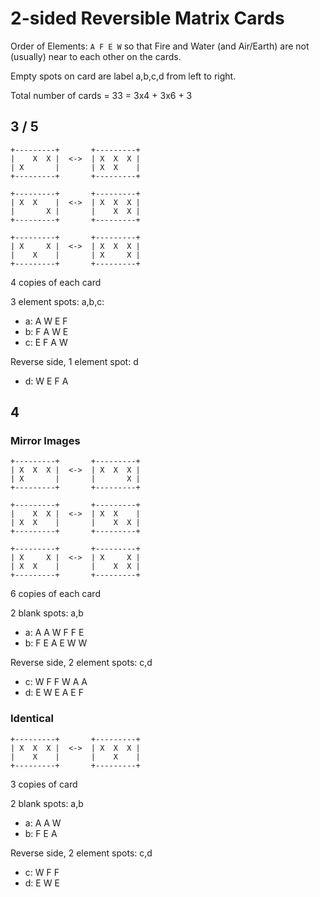 # 2-sided Reversible Matrix Cards

Order of Elements: `A F E W`
so that Fire and Water (and Air/Earth) are not (usually) near to each other
on the cards.

Empty spots on card are label a,b,c,d from left to right.

Total number of cards = 33 = 3x4 + 3x6 + 3

## 3 / 5

```
+---------+       +---------+
|    X  X |  <->  | X  X  X |
| X       |       | X  X    |
+---------+       +---------+
```

```
+---------+       +---------+
| X  X    |  <->  | X  X  X |
|       X |       |    X  X |
+---------+       +---------+
```

```
+---------+       +---------+
| X     X |  <->  | X  X  X |
|    X    |       | X     X |
+---------+       +---------+
```

4 copies of each card

3 element spots: a,b,c:

* a:  A  W  E  F
* b:  F  A  W  E
* c:  E  F  A  W

Reverse side, 1 element spot: d

* d:  W  E  F  A

## 4

### Mirror Images

```
+---------+       +---------+
| X  X  X |  <->  | X  X  X |
| X       |       |       X |
+---------+       +---------+
```
```
+---------+       +---------+
|    X  X |  <->  | X  X    |
| X  X    |       |    X  X |
+---------+       +---------+
```
```
+---------+       +---------+
| X     X |  <->  | X     X |
| X  X    |       |    X  X |
+---------+       +---------+
```

6 copies of each card

2 blank spots: a,b

* a:  A  A  W  F  F  E
* b:  F  E  A  E  W  W

Reverse side, 2 element spots: c,d

* c:  W  F  F  W  A  A
* d:  E  W  E  A  E  F

### Identical

```
+---------+       +---------+
| X  X  X |  <->  | X  X  X |
|    X    |       |    X    |
+---------+       +---------+
```

3 copies of card

2 blank spots: a,b

* a:  A  A  W
* b:  F  E  A

Reverse side, 2 element spots: c,d

* c:  W  F  F
* d:  E  W  E

